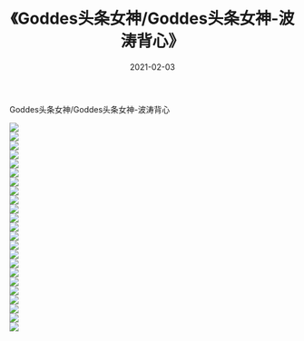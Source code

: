 ﻿---
layout: post
title:  《Goddes头条女神/Goddes头条女神-波涛背心》
date:   2021-02-03
img: http://pic.660000.xyz/1:/网络美图/2021/Goddes头条女神/Goddes头条女神-波涛背心/000.jpg
categories: [美女, 清纯, 唯美]
---

Goddes头条女神/Goddes头条女神-波涛背心

 ![](http://pic.660000.xyz/1:/网络美图/2021/Goddes头条女神/Goddes头条女神-波涛背心/001.jpg) <br>![](http://pic.660000.xyz/1:/网络美图/2021/Goddes头条女神/Goddes头条女神-波涛背心/002.jpg) <br>![](http://pic.660000.xyz/1:/网络美图/2021/Goddes头条女神/Goddes头条女神-波涛背心/003.jpg) <br>![](http://pic.660000.xyz/1:/网络美图/2021/Goddes头条女神/Goddes头条女神-波涛背心/004.jpg) <br>![](http://pic.660000.xyz/1:/网络美图/2021/Goddes头条女神/Goddes头条女神-波涛背心/005.jpg) <br>![](http://pic.660000.xyz/1:/网络美图/2021/Goddes头条女神/Goddes头条女神-波涛背心/006.jpg) <br>![](http://pic.660000.xyz/1:/网络美图/2021/Goddes头条女神/Goddes头条女神-波涛背心/007.jpg) <br>![](http://pic.660000.xyz/1:/网络美图/2021/Goddes头条女神/Goddes头条女神-波涛背心/008.jpg) <br>![](http://pic.660000.xyz/1:/网络美图/2021/Goddes头条女神/Goddes头条女神-波涛背心/009.jpg) <br>![](http://pic.660000.xyz/1:/网络美图/2021/Goddes头条女神/Goddes头条女神-波涛背心/010.jpg) <br>![](http://pic.660000.xyz/1:/网络美图/2021/Goddes头条女神/Goddes头条女神-波涛背心/011.jpg) <br>![](http://pic.660000.xyz/1:/网络美图/2021/Goddes头条女神/Goddes头条女神-波涛背心/012.jpg) <br>![](http://pic.660000.xyz/1:/网络美图/2021/Goddes头条女神/Goddes头条女神-波涛背心/013.jpg) <br>![](http://pic.660000.xyz/1:/网络美图/2021/Goddes头条女神/Goddes头条女神-波涛背心/014.jpg) <br>![](http://pic.660000.xyz/1:/网络美图/2021/Goddes头条女神/Goddes头条女神-波涛背心/015.jpg) <br>![](http://pic.660000.xyz/1:/网络美图/2021/Goddes头条女神/Goddes头条女神-波涛背心/016.jpg) <br>![](http://pic.660000.xyz/1:/网络美图/2021/Goddes头条女神/Goddes头条女神-波涛背心/017.jpg) <br>![](http://pic.660000.xyz/1:/网络美图/2021/Goddes头条女神/Goddes头条女神-波涛背心/018.jpg) <br>![](http://pic.660000.xyz/1:/网络美图/2021/Goddes头条女神/Goddes头条女神-波涛背心/019.jpg) <br>![](http://pic.660000.xyz/1:/网络美图/2021/Goddes头条女神/Goddes头条女神-波涛背心/020.jpg) <br>![](http://pic.660000.xyz/1:/网络美图/2021/Goddes头条女神/Goddes头条女神-波涛背心/021.jpg) <br>![](http://pic.660000.xyz/1:/网络美图/2021/Goddes头条女神/Goddes头条女神-波涛背心/022.jpg) <br>![](http://pic.660000.xyz/1:/网络美图/2021/Goddes头条女神/Goddes头条女神-波涛背心/023.jpg) <br>